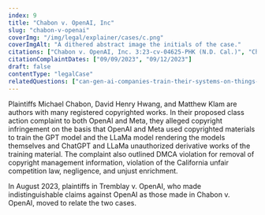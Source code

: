 ```yaml
---
index: 9
title: "Chabon v. OpenAI, Inc"
slug: "chabon-v-openai"
coverImg: "/img/legal/explainer/cases/c.png"
coverImgAlt: "A dithered abstract image the initials of the case."
citations: ["Chabon v. OpenAI, Inc. 3:23-cv-04625-PHK (N.D. Cal.)", "Chabon v. Meta Platforms, Inc. 3:23-cv-04663 (N.D. Cal.)"]
citationComplaintDates: ["09/09/2023", "09/12/2023"]
draft: false 
contentType: "legalCase"
relatedQuestions: ["can-gen-ai-companies-train-their-systems-on-things-i-made"]
---
```

Plaintiffs Michael Chabon, David Henry Hwang, and Matthew Klam are authors with many registered copyrighted works. In their proposed class action complaint to both OpenAI and Meta, they alleged copyright infringement on the basis that OpenAI and Meta used copyrighted materials to train the GPT model and the LLaMa model rendering the models themselves and ChatGPT and LLaMa unauthorized derivative works of the training material. The complaint also outlined DMCA violation for removal of copyright management information, violation of the California unfair competition law, negligence, and unjust enrichment.

In August 2023, plaintiffs in Tremblay v. OpenAI, who made indistinguishable claims against OpenAI as those made in Chabon v. OpenAI, moved to relate the two cases.

